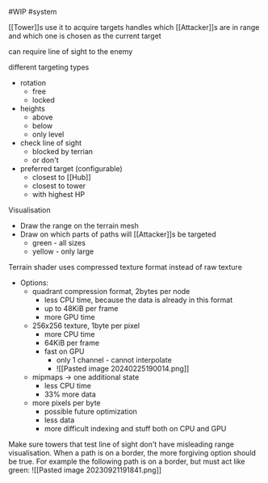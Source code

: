 #WIP 
#system 

[[Tower]]s use it to acquire targets
handles which [[Attacker]]s are in range and which one is chosen as the current target 

can require line of sight to the enemy

different targeting types 
- rotation
    - free
    - locked
- heights
    - above
    - below
    - only level
- check line of sight
    - blocked by terrian
    - or don't
- preferred target (configurable)
    - closest to [[Hub]]
    - closest to tower
    - with highest HP


Visualisation
- Draw the range on the terrain mesh
- Draw on which parts of paths will [[Attacker]]s be targeted
    - green - all sizes
    - yellow - only large 

Terrain shader uses compressed texture format instead of raw texture 
- Options:
    - quadrant compression format, 2bytes per node
        - less CPU time, because the data is already in this format
        - up to 48KiB per frame
        - more GPU time
    - 256x256 texture, 1byte per pixel 
        - more CPU time
        - 64KiB per frame
        - fast on GPU
            - only 1 channel - cannot interpolate
            - ![[Pasted image 20240225190014.png]]
    - mipmaps -> one additional state
        - less CPU time
        - 33% more data
    - more pixels per byte
        - possible future optimization
        - less data
        - more difficult indexing and stuff both on CPU and GPU

Make sure towers that test line of sight don't have misleading range visualisation. When a path is on a border, the more forgiving option should be true. For example the following path is on a border, but must act like green: 
![[Pasted image 20230921191841.png]]